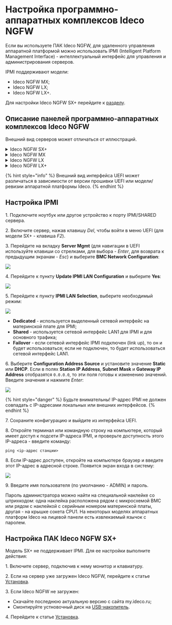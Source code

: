 # Настройка программно-аппаратных комплексов Ideco NGFW

Если вы используете ПАК Ideco NGFW, для удаленного управления аппаратной платформой можно использовать IPMI (Intelligent Platform Management Interface) - интеллектуальный интерфейс для управления и администрирования серверов.

IPMI поддерживают модели:

* Ideco NGFW MX;
* Ideco NGFW LX;
* Ideco NGFW LX+.

Для настройки Ideco NGFW SX+ перейдите к [разделу](/installation/ipmi-settings.md#настройка-пак-ideco-ngfw-sx). 

## Описание панелей программно-аппаратных комплексов Ideco NGFW

Внешний вид серверов может отличаться от иллюстраций.

<details>
<summary>Ideco NGFW SX+</summary>

![](/.gitbook/assets/ideco-ngfw-sx.png)

1. Шесть портов LAN (RJ-45);
2. Заглушка для антенны Wi-Fi (RF-разъем);
3. Входной разъем постоянного тока (DC input);
4. Крепление для заземления;
5. Заглушка для антенны Wi-Fi (RF-разъем);
6. Кнопка перезагрузки;
7. Кнопка питания;
8. Светодиодные индикаторы:
    * жесткий диск;
    * питание.
9. Порт USB 3.0;
10. Консольный порт (COM);
11. Порт USB 3.0;
12. HDMI-разъем.

</details>

<details>
<summary>Ideco NGFW MX</summary>

![](/.gitbook/assets/ideco-ngfw-mx.png)

1. Консольный порт;
2. Два порта USB 3.0;
3. Восемь портов LAN (RJ-45);
4. Кнопка питания;
5. Светодиодные индикаторы:
    * жесткий диск;
    * питание.
6. Разъем VGA;
7. Входной разъем питания IEC C14.

</details>

<details>
<summary>Ideco NGFW LX</summary>

![](/.gitbook/assets/ideco-ngfw-lx.png)

1. Консольный порт;
2. Два порта USB 3.0;
3. Восемь портов LAN (RJ-45);
4. Кнопка питания;
5. Светодиодные индикаторы:
    * жесткий диск;
    * питание.
6. Разъем VGA;
7. Входной разъем питания IEC C14.

</details>

<details>
<summary>Ideco NGFW LX+</summary>

![](/.gitbook/assets/ideco-ngfw-lx-plus.png)

1. Восемь портов LAN (RJ-45);
2. Разъем VGA;
3. Кнопка включения/выключения;
4. Индикаторы:
    * питание;
    * sys.
5. Кнопка перезагрузки;
6. Порт USB 3.0;
7. Порт USB 2.0
8. Консольный порт;
9. Вентиляторы;
10. Два входных разъема питания IEC C14.

</details>

{% hint style="info" %}
Внешний вид интерфейса UEFI может различаться в зависимости от версии прошивки UEFI или модели/ревизии аппаратной платформы Ideco.
{% endhint %}

## Настройка IPMI

1\. Подключите ноутбук или другое устройство к порту IPMI/SHARED сервера.

2\. Включите сервер, нажав клавишу *Del*, чтобы войти в меню UEFI (для модели SX+ - клавиша *F2*).

3\. Перейдите на вкладку **Server Mgmt** (для навигации в UEFI используйте клавиши со стрелками, для выбора - *Enter*, для возврата к предыдущим экранам - *Esc*) и выберите **BMC Network Configuration**:

![](/.gitbook/assets/ipmi-settings3.png)

4\. Перейдите к пункту **Update IPMI LAN Configuration** и выберите **Yes**:

![](/.gitbook/assets/ipmi-settings4.png)

5\. Перейдите к пункту **IPMI LAN Selection**, выберите необходимый режим:

![](/.gitbook/assets/ipmi-settings5.png)

* **Dedicated** - используется выделенный сетевой интерфейс на материнской плате для IPMI;
* **Shared** - используется сетевой интерфейс LAN1 для IPMI и для основного трафика;
* **Failover** - если сетевой интерфейс IPMI подключен (link up), то он и будет использоваться; если не подключен, то будет использоваться сетевой интерфейс LAN1.

6\. Выберите **Configuration Address Source** и установите значение **Static** или **DHCP**. Если в полях **Station IP Address**, **Subnet Mask** и **Gateway IP Address** отобразятся `0.0.0.0`, то эти поля готовы к изменению значений. Введите значения и нажмите *Enter*:

![](/.gitbook/assets/ipmi-settings6.png)

{% hint style="danger" %}
Будьте внимательны! IP-адрес IPMI не должен совпадать с IP-адресами локальных или внешних интерфейсов.
{% endhint %}

7\. Сохраните конфигурацию и выйдите из интерфейса UEFI.

8\. Откройте терминал или командную строку на компьютере, который имеет доступ к подсети IP-адреса IPMI, и проверьте доступность этого IP-адреса - введите команду:

```
ping <ip-адрес станции>
```

8\. Если IP-адрес доступен, откройте на компьютере браузер и введите этот IP-адрес в адресной строке. Появится экран входа в систему:

![](/.gitbook/assets/ipmi-settings7.png)

9\. Введите имя пользователя (по умолчанию - ADMIN) и пароль.

Пароль администратора можно найти на специальной наклейке со штрихкодом: одна наклейка расположена рядом с микросхемой BMC или рядом с наклейкой с серийным номером материнской платы, другая - на крышке сокета CPU1. На некоторых моделях аппаратных платформ Ideco на лицевой панели есть извлекаемый язычок с паролем.

## Настройка ПАК Ideco NGFW SX+

Модель SX+ не поддерживает IPMI. Для ее настройки выполните действия:

1\. Включите сервер, подключив к нему монитор и клавиатуру.

2\. Если на сервер уже загружен Ideco NGFW, перейдите к статье [Установка](/installation/installation-process.md).

3\. Если Ideco NGFW не загружен: 

* Скачайте последнюю актуальную версию с сайта my.ideco.ru;
* Смонтируйте устновочный диск на [USB-накопитель](/installation/usb.md).

4\. Перейдите к статье [Установка](/installation/installation-process.md).